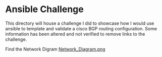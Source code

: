 # Ansible Challenge

This directory will house a challenge I did to showcase how I would use ansible to template and validate a cisco BGP routing configuration. Some information has been altered and not verified to remove links to the challenge. 

Find the Network Digram [Network_Diagram.png](Network_Diagram.png)
